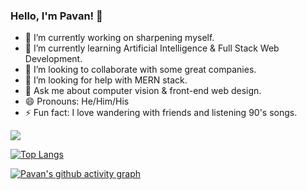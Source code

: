 ### Hello, I'm Pavan! 👋


- 🔭 I’m currently working on sharpening myself.
- 🌱 I’m currently learning Artificial Intelligence & Full Stack Web Development.
- 👯 I’m looking to collaborate with some great companies.
- 🤔 I’m looking for help with MERN stack.
- 💬 Ask me about computer vision & front-end web design.
- 😄 Pronouns: He/Him/His
- ⚡ Fun fact: I love wandering with friends and listening 90's songs.


<img src= "https://github-readme-stats.vercel.app/api?username=PavanKhotS17&&show_icons=true&title_color=ffffff&icon_color=bb2acf&text_color=daf7dc&bg_color=151515" >

[![Top Langs](https://github-readme-stats.vercel.app/api/top-langs/?username=PavanKhotS17)](https://github.com/anuraghazra/github-readme-stats)

[![Pavan's github activity graph](https://activity-graph.herokuapp.com/graph?username=PavanKhotS17&theme=react-dark)](https://github.com/ashutosh00710/github-readme-activity-graph)
